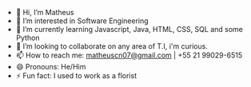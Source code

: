 - 👋 Hi, I’m Matheus 
- 👀 I’m interested in Software Engineering 
- 🌱 I’m currently learning Javascript, Java, HTML, CSS, SQL and some Python
- 💞️ I’m looking to collaborate on any area of T.I, i'm curious.
- 📫 How to reach me: matheuscn07@gmail.com | +55 21 99029-6515
- 😄 Pronouns: He/Him
- ⚡ Fun fact: I used to work as a florist

<!---
Matheus-MRabelo/Matheus-MRabelo is a ✨ special ✨ repository because its `README.md` (this file) appears on your GitHub profile.
You can click the Preview link to take a look at your changes.
--->
